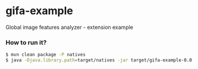# gifa-example
Global image features analyzer - extension example

### How to run it?
```sh
$ mvn clean package -P natives
$ java -Djava.library.path=target/natives -jar target/gifa-example-0.0.1-SNAPSHOT.jar
```